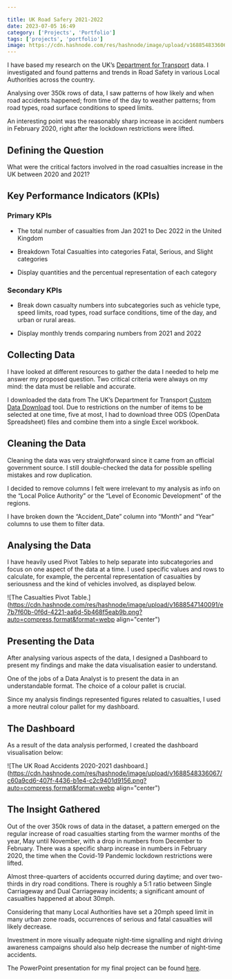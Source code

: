 ```yaml
---

title: UK Road Safery 2021-2022
date: 2023-07-05 16:49
category: ['Projects', 'Portfolio']
tags: ['projects', 'portfolio']
image: https://cdn.hashnode.com/res/hashnode/image/upload/v1688548336067/c60a9cd6-407f-4436-b1e4-c2c9401d9156.png?auto=compress,format&format=webp
---
```


I have based my research on the UK’s [Department for Transport](https://www.gov.uk/government/organisations/department-for-transport) data. I investigated and found patterns and trends in Road Safety in various Local Authorities across the country.

Analysing over 350k rows of data, I saw patterns of how likely and when road accidents happened; from time of the day to weather patterns; from road types, road surface conditions to speed limits.

An interesting point was the reasonably sharp increase in accident numbers in February 2020, right after the lockdown restrictions were lifted.

## Defining the Question

What were the critical factors involved in the road casualties increase in the UK between 2020 and 2021?

## Key Performance Indicators (KPIs)

### Primary KPIs

* The total number of casualties from Jan 2021 to Dec 2022 in the United Kingdom
    
* Breakdown Total Casualties into categories Fatal, Serious, and Slight categories
    
* Display quantities and the percentual representation of each category
    

### Secondary KPIs

* Break down casualty numbers into subcategories such as vehicle type, speed limits, road types, road surface conditions, time of the day, and urban or rural areas.
    
* Display monthly trends comparing numbers from 2021 and 2022
    

## Collecting Data

I have looked at different resources to gather the data I needed to help me answer my proposed question. Two critical criteria were always on my mind: the data must be reliable and accurate.

I downloaded the data from The UK’s Department for Transport [Custom Data Download](https://roadtraffic.dft.gov.uk/custom-downloads/road-accidents) tool. Due to restrictions on the number of items to be selected at one time, five at most, I had to download three ODS (OpenData Spreadsheet) files and combine them into a single Excel workbook.

## Cleaning the Data

Cleaning the data was very straightforward since it came from an official government source. I still double-checked the data for possible spelling mistakes and row duplication.

I decided to remove columns I felt were irrelevant to my analysis as info on the “Local Police Authority” or the “Level of Economic Development” of the regions.

I have broken down the “Accident\_Date” column into “Month” and “Year” columns to use them to filter data.

## Analysing the Data

I have heavily used Pivot Tables to help separate into subcategories and focus on one aspect of the data at a time. I used specific values and rows to calculate, for example, the percental representation of casualties by seriousness and the kind of vehicles involved, as displayed below.

![The Casualties Pivot Table.](https://cdn.hashnode.com/res/hashnode/image/upload/v1688547140091/e7b7f60b-0f6d-4221-aa6d-5b468f5eab9b.png?auto=compress,format&format=webp align="center")

## Presenting the Data

After analysing various aspects of the data, I designed a Dashboard to present my findings and make the data visualisation easier to understand.

One of the jobs of a Data Analyst is to present the data in an understandable format. The choice of a colour pallet is crucial.

Since my analysis findings represented figures related to casualties, I used a more neutral colour pallet for my dashboard.

## The Dashboard

As a result of the data analysis performed, I created the dashboard visualisation below:

![The UK Road Accidents 2020-2021 dashboard.](https://cdn.hashnode.com/res/hashnode/image/upload/v1688548336067/c60a9cd6-407f-4436-b1e4-c2c9401d9156.png?auto=compress,format&format=webp align="center")

## The Insight Gathered

Out of the over 350k rows of data in the dataset, a pattern emerged on the regular increase of road casualties starting from the warmer months of the year, May until November, with a drop in numbers from December to February. There was a specific sharp increase in numbers in February 2020, the time when the Covid-19 Pandemic lockdown restrictions were lifted.

Almost three-quarters of accidents occurred during daytime; and over two-thirds in dry road conditions. There is roughly a 5:1 ratio between Single Carriageway and Dual Carriageway incidents; a significant amount of casualties happened at about 30mph.

Considering that many Local Authorities have set a 20mph speed limit in many urban zone roads, occurrences of serious and fatal casualties will likely decrease.

Investment in more visually adequate night-time signalling and night driving awareness campaigns should also help decrease the number of night-time accidents.

The PowerPoint presentation for my final project can be found [here](https://1drv.ms/p/s!As9oNiNexYW1jjpFTG-PTLJf4o0T?e=tt7BGB).